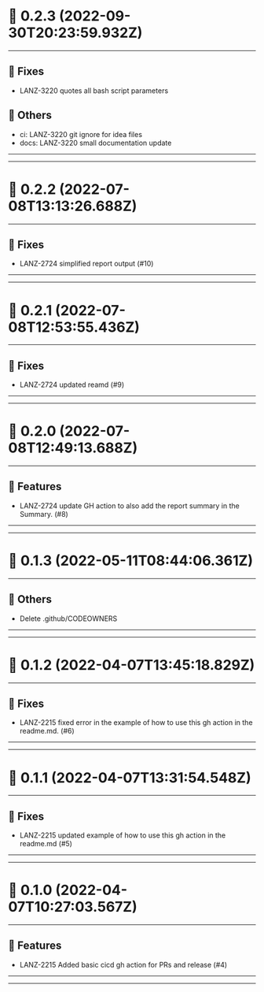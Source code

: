 # :confetti_ball: 0.2.3 (2022-09-30T20:23:59.932Z)
- - -
## :bug: Fixes
* LANZ-3220 quotes all bash script parameters
## :newspaper: Others
* ci: LANZ-3220 git ignore for idea files
* docs: LANZ-3220 small documentation update
- - -
- - -
# :confetti_ball: 0.2.2 (2022-07-08T13:13:26.688Z)
- - -
## :bug: Fixes
* LANZ-2724 simplified report output (#10)
- - -
- - -
# :confetti_ball: 0.2.1 (2022-07-08T12:53:55.436Z)
- - -
## :bug: Fixes
* LANZ-2724 updated reamd (#9)
- - -
- - -
# :confetti_ball: 0.2.0 (2022-07-08T12:49:13.688Z)
- - -
## :hammer: Features
* LANZ-2724 update GH action to also add the report summary in the Summary. (#8)
- - -
- - -
# :confetti_ball: 0.1.3 (2022-05-11T08:44:06.361Z)
- - -
## :newspaper: Others
* Delete .github/CODEOWNERS
- - -
- - -
# :confetti_ball: 0.1.2 (2022-04-07T13:45:18.829Z)
- - -
## :bug: Fixes
* LANZ-2215 fixed error in the example of how to use this gh action in the readme.md. (#6)
- - -
- - -
# :confetti_ball: 0.1.1 (2022-04-07T13:31:54.548Z)
- - -
## :bug: Fixes
* LANZ-2215 updated example of how to use this gh action in the readme.md (#5)
- - -
- - -
# :confetti_ball: 0.1.0 (2022-04-07T10:27:03.567Z)
- - -
## :hammer: Features
* LANZ-2215 Added basic cicd gh action for PRs and release (#4)
- - -
- - -

